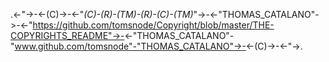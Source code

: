 .<-"->-<-(C)->-<-"_(C)-(R)-(TM)-(R)-(C)-(TM)_"->-<-"THOMAS_CATALANO"->-<-"https://github.com/tomsnode/Copyright/blob/master/THE-COPYRIGHTS_README"->-<-"THOMAS_CATALANO"-"www.github.com/tomsnode"-"THOMAS_CATALANO"->-<-(C)->-<-"->. 
